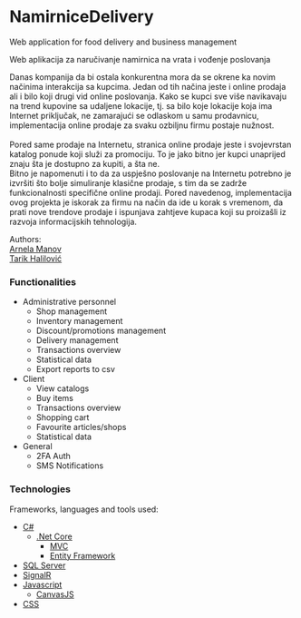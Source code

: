 # NamirniceDelivery

Web application for food delivery and business management
<br />

Web aplikacija za naručivanje namirnica na vrata i vođenje poslovanja
<br />

Danas kompanija da bi ostala konkurentna mora da se okrene ka novim načinima interakcija sa kupcima. Jedan od tih načina jeste i online prodaja ali i bilo koji drugi vid online poslovanja. Kako se kupci sve više navikavaju na trend kupovine sa udaljene lokacije, tj. sa bilo koje lokacije koja ima Internet priključak, ne zamarajući se odlaskom u samu prodavnicu, implementacija online prodaje za svaku ozbiljnu firmu postaje nužnost.
<br /><br />
Pored same prodaje na Internetu, stranica online prodaje jeste i svojevrstan katalog ponude koji služi za promociju. To je jako bitno jer kupci unaprijed znaju šta je dostupno za kupiti, a šta ne.
<br />
Bitno je napomenuti i to da za uspješno poslovanje na Internetu potrebno je izvršiti što bolje simuliranje klasične prodaje, s tim da se zadrže funkcionalnosti specifične online prodaji. Pored navedenog, implementacija ovog projekta je iskorak za firmu na način da ide u korak s vremenom, da prati nove trendove prodaje i ispunjava zahtjeve kupaca koji su proizašli iz razvoja informacijskih tehnologija.
<br />

Authors:<br />
[Arnela Manov](https://ba.linkedin.com/in/arnela-manov-323684198)<br />
[Tarik Halilović](https://github.com/TarikHalilovic/)<br />

### Functionalities

* Administrative personnel
	* Shop management
	* Inventory management
	* Discount/promotions management
	* Delivery management
	* Transactions overview
	* Statistical data
	* Export reports to csv
* Client
	* View catalogs
	* Buy items
	* Transactions overview
	* Shopping cart
	* Favourite articles/shops
	* Statistical data
* General
	* 2FA Auth
	* SMS Notifications

### Technologies

Frameworks, languages and tools used:
* [C#]()
    * [.Net Core]()
        * [MVC]()
        * [Entity Framework]()
* [SQL Server]()
* [SignalR]()
* [Javascript]()
	* [CanvasJS]()
* [CSS]()
